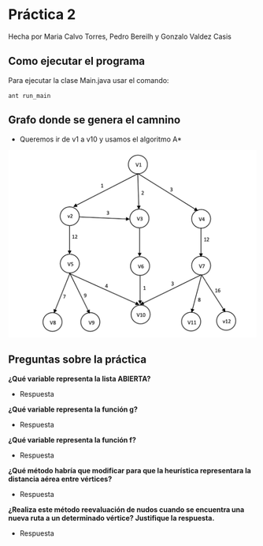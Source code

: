 # Práctica 2 

Hecha por Maria Calvo Torres, Pedro Bereilh y Gonzalo Valdez Casis

## Como ejecutar el programa
Para ejecutar la clase Main.java usar el comando:

````
ant run_main
````

## Grafo donde se genera el camnino 
- Queremos ir de v1 a v10 y usamos el algoritmo A*

![](grafo.png)

## Preguntas sobre la práctica

**¿Qué variable representa la lista ABIERTA?**
- Respuesta

**¿Qué variable representa la función g?**
- Respuesta

**¿Qué variable representa la función f?**
- Respuesta

**¿Qué método habría que modificar para que la heurística representara la distancia aérea entre vértices?**
- Respuesta

**¿Realiza este método reevaluación de nudos cuando se encuentra una nueva ruta a un determinado vértice? Justifique la respuesta.**
- Respuesta
